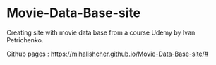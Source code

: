 # Movie-Data-Base-site
Creating site with movie data base from a course Udemy by Ivan Petrichenko.

Github pages : https://mihalishcher.github.io/Movie-Data-Base-site/#
